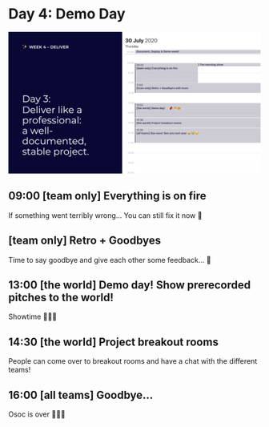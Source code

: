 # Day 4: Demo Day

![](../../.gitbook/assets/screenshot-2020-07-26-at-15.09.47.png)

## 09:00 \[team only\] Everything is on fire

If something went terribly wrong... You can still fix it now 😬

## \[team only\] Retro + Goodbyes

Time to say goodbye and give each other some feedback... 🥰

## 13:00 \[the world\] Demo day! Show prerecorded pitches to the world!

Showtime 🤹🏾‍♀️

## 14:30 \[the world\] Project breakout rooms

People can come over to breakout rooms and have a chat with the different teams!

## 16:00 \[all teams\] Goodbye...

Osoc is over 👩🏽‍🎓


